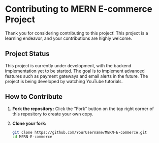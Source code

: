 # Contributing to MERN E-commerce Project

Thank you for considering contributing to this project! This project is a learning endeavor, and your contributions are highly welcome.

## Project Status

This project is currently under development, with the backend implementation yet to be started. The goal is to implement advanced features such as payment gateways and email alerts in the future. The project is being developed by watching YouTube tutorials.

## How to Contribute

1. **Fork the repository:**
   Click the "Fork" button on the top right corner of this repository to create your own copy.

2. **Clone your fork:**
   ```bash
   git clone https://github.com/YourUsername/MERN-E-commerce.git
   cd MERN-E-commerce
